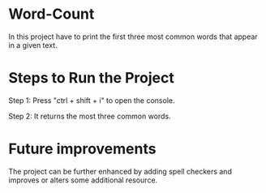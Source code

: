 # Word-Count
In this project have to print the first three most common words that appear in a given text.

# Steps to Run the Project
Step 1: Press "ctrl + shift + i" to open the console.

Step 2: It returns the most three common words.

# Future improvements
The project can be further enhanced by adding spell checkers and improves or alters some additional resource.
